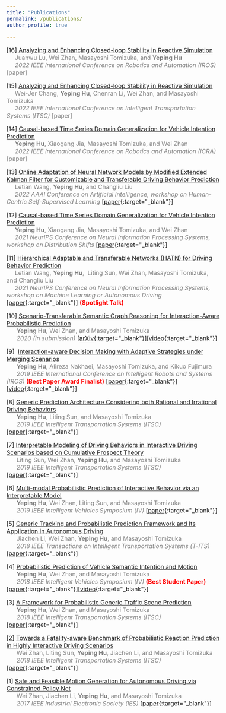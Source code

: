 ```yaml
---
title: "Publications"
permalink: /publications/
author_profile: true

---
```


<style type="text/css">
body, td {
   font-size: 16px;
}
</style>
[16] <u>Analyzing and Enhancing Closed-loop Stability in Reactive Simulation</u><br />&nbsp;&nbsp;&nbsp;&nbsp;<span style="color:gray"> Juanwu Lu, Wei Zhan, Masayoshi Tomizuka, and **Yeping Hu**</span><br /><span style="color:gray">&nbsp;&nbsp;&nbsp;&nbsp;&nbsp;*2022 IEEE International Conference on Robotics and Automation (IROS)* [paper]

[15] <u>Analyzing and Enhancing Closed-loop Stability in Reactive Simulation</u><br />&nbsp;&nbsp;&nbsp;&nbsp;<span style="color:gray"> Wei-Jer Chang, **Yeping Hu**, Chenran Li, Wei Zhan, and Masayoshi Tomizuka</span><br /><span style="color:gray">&nbsp;&nbsp;&nbsp;&nbsp;&nbsp;*2022 IEEE International Conference on Intelligent Transportation Systems (ITSC)* [paper]

[14] <u>Causal-based Time Series Domain Generalization for Vehicle Intention Prediction</u><br />&nbsp;&nbsp;&nbsp;&nbsp;<span style="color:gray"> **Yeping Hu**, Xiaogang Jia, Masayoshi Tomizuka, and Wei Zhan</span><br /><span style="color:gray">&nbsp;&nbsp;&nbsp;&nbsp;&nbsp;*2022 IEEE International Conference on Robotics and Automation (ICRA)* [paper]

[13] <u>Online Adaptation of Neural Network Models by Modified Extended Kalman Filter for Customizable and Transferable Driving Behavior Prediction</u><br />&nbsp;&nbsp;&nbsp;&nbsp;&nbsp;<span style="color:gray">Letian Wang, **Yeping Hu**, and Changliu Liu</span><br /><span style="color:gray">&nbsp;&nbsp;&nbsp;&nbsp;&nbsp;*2022 AAAI Conference on Artificial Intelligence, workshop on Human-Centric Self-Supervised Learning*</span> [[paper](https://arxiv.org/abs/2112.06129){:target="_blank"}]

[12] <u>Causal-based Time Series Domain Generalization for Vehicle Intention Prediction</u><br />&nbsp;&nbsp;&nbsp;&nbsp;<span style="color:gray"> **Yeping Hu**, Xiaogang Jia, Masayoshi Tomizuka, and Wei Zhan</span><br /><span style="color:gray">&nbsp;&nbsp;&nbsp;&nbsp;&nbsp;*2021 NeurIPS Conference on Neural Information Processing Systems, workshop on Distribution Shifts*</span> [[paper](https://arxiv.org/abs/2112.02093){:target="_blank"}]

[11] <u>Hierarchical Adaptable and Transferable Networks (HATN) for Driving Behavior Prediction</u><br />&nbsp;&nbsp;&nbsp;&nbsp;&nbsp;<span style="color:gray">Letian Wang, **Yeping Hu**,  Liting Sun, Wei Zhan, Masayoshi Tomizuka, and Changliu Liu</span><br /><span style="color:gray">&nbsp;&nbsp;&nbsp;&nbsp;&nbsp;*2021 NeurIPS Conference on Neural Information Processing Systems, workshop on Machine Learning or Autonomous Driving*</span> [[paper](https://arxiv.org/abs/2111.00788){:target="_blank"}] <span style="color:red">**(Spotlight Talk)** </span>

[10] <u>Scenario-Transferable Semantic Graph Reasoning for Interaction-Aware Probabilistic Prediction</u><br />		&nbsp;&nbsp;&nbsp;&nbsp;&nbsp;&nbsp;<span style="color:gray">**Yeping Hu**, Wei Zhan, and Masayoshi Tomizuka</span><br />		&nbsp;&nbsp;&nbsp;&nbsp;&nbsp;&nbsp;<span style="color:gray">*2020 (in submission)*</span> [[arXiv](http://arxiv.org/abs/2004.03053){:target="_blank"}]\[[video](https://youtu.be/ku_UWa86nYQ){:target="_blank"}\]

[9]  <u>Interaction-aware Decision Making with Adaptive Strategies under Merging Scenarios</u><br />		&nbsp;&nbsp;&nbsp;&nbsp;&nbsp;&nbsp;<span style="color:gray">**Yeping Hu**, Alireza Nakhaei, Masayoshi Tomizuka, and Kikuo Fujimura </span><br />		&nbsp;&nbsp;&nbsp;&nbsp;&nbsp;&nbsp;<span style="color:gray">*2019 IEEE International Conference on Intelligent Robots and Systems (IROS)*</span><span style="color:red"> **(Best Paper Award Finalist)**</span> [[paper](https://ieeexplore.ieee.org/stamp/stamp.jsp?tp=&arnumber=8968478){:target="_blank"}\]\[[video](https://youtu.be/2CTTFHDW1ec){:target="_blank"}\]

[8] <u>Generic Prediction Architecture Considering both Rational and Irrational Driving Behaviors</u><br />&nbsp;&nbsp;&nbsp;&nbsp;&nbsp;&nbsp;<span style="color:gray">**Yeping Hu**, Liting Sun, and Masayoshi Tomizuka</span><br />&nbsp;&nbsp;&nbsp;&nbsp;&nbsp;&nbsp;<span style="color:gray">*2019 IEEE Intelligent Transportation Systems (ITSC)*</span> [[paper](https://ieeexplore.ieee.org/stamp/stamp.jsp?tp=&arnumber=8917105){:target="_blank"}]

[7] <u>Interpretable Modeling of Driving Behaviors in Interactive Driving Scenarios based on Cumulative Prospect Theory</u><br />&nbsp;&nbsp;&nbsp;&nbsp;&nbsp;&nbsp;<span style="color:gray">Liting Sun, Wei Zhan, **Yeping Hu**, and Masayoshi Tomizuka</span><br /> &nbsp;&nbsp;&nbsp;&nbsp;&nbsp;&nbsp;<span style="color:gray">*2019 IEEE Intelligent Transportation Systems (ITSC)*</span> [[paper](https://ieeexplore.ieee.org/stamp/stamp.jsp?tp=&arnumber=8916944){:target="_blank"}\]

[6] <u>Multi-modal Probabilistic Prediction of Interactive Behavior via an Interpretable Model</u><br />&nbsp;&nbsp;&nbsp;&nbsp;&nbsp;&nbsp;<span style="color:gray">**Yeping Hu**, Wei Zhan, Liting Sun, and Masayoshi Tomizuka</span><br />&nbsp;&nbsp;&nbsp;&nbsp;&nbsp;&nbsp;<span style="color:gray">*2019 IEEE Intelligent Vehicles Symposium (IV)*</span> \[[paper](https://ieeexplore.ieee.org/stamp/stamp.jsp?tp=&arnumber=8813796){:target="_blank"}\]

[5] <u>Generic Tracking and Probabilistic Prediction Framework and Its Application in Autonomous Driving</u><br />&nbsp;&nbsp;&nbsp;&nbsp;&nbsp;&nbsp;<span style="color:gray">Jiachen Li, Wei Zhan, **Yeping Hu**, and Masayoshi Tomizuka</span><br />&nbsp;&nbsp;&nbsp;&nbsp;&nbsp;&nbsp;<span style="color:gray">*2018 IEEE Transactions on Intelligent Transportation Systems (T-ITS)*</span> [[paper](https://ieeexplore.ieee.org/stamp/stamp.jsp?arnumber=8789525){:target="_blank"}]

[4] <u>Probabilistic Prediction of Vehicle Semantic Intention and Motion</u><br />&nbsp;&nbsp;&nbsp;&nbsp;&nbsp;&nbsp;<span style="color:gray">**Yeping Hu**, Wei Zhan, and Masayoshi Tomizuka</span><br />&nbsp;&nbsp;&nbsp;&nbsp;&nbsp;&nbsp;<span style="color:gray">*2018 IEEE Intelligent Vehicles Symposium (IV)*</span> <span style="color:red"> **(Best Student Paper)**</span> \[[paper](https://ieeexplore.ieee.org/stamp/stamp.jsp?arnumber=8500419){:target="_blank"}\]\[[video](https://youtu.be/6A3Hl-mRhbI){:target="_blank"}\]

[3] <u>A Framework for Probabilistic Generic Traffic Scene Prediction</u><br />&nbsp;&nbsp;&nbsp;&nbsp;&nbsp;&nbsp;<span style="color:gray">**Yeping Hu**, Wei Zhan, and Masayoshi Tomizuka</span><br />&nbsp;&nbsp;&nbsp;&nbsp;&nbsp;&nbsp;<span style="color:gray">*2018 IEEE Intelligent Transportation Systems (ITSC)*</span> [[paper](https://ieeexplore.ieee.org/stamp/stamp.jsp?arnumber=8569943){:target="_blank"}\]

[2] <u>Towards a Fatality-aware Benchmark of Probabilistic Reaction Prediction in Highly Interactive Driving Scenarios</u><br />&nbsp;&nbsp;&nbsp;&nbsp;&nbsp;&nbsp;<span style="color:gray">Wei Zhan, Liting Sun, **Yeping Hu**, Jiachen Li, and Masayoshi Tomizuka</span><br />&nbsp;&nbsp;&nbsp;&nbsp;&nbsp;&nbsp;<span style="color:gray">*2018 IEEE Intelligent Transportation Systems (ITSC)*</span> \[[paper](https://ieeexplore.ieee.org/stamp/stamp.jsp?arnumber=8569785){:target="_blank"}\]

[1] <u>Safe and Feasible Motion Generation for Autonomous Driving via Constrained Policy Net</u><br />&nbsp;&nbsp;&nbsp;&nbsp;&nbsp;&nbsp;<span style="color:gray">Wei Zhan, Jiachen Li, **Yeping Hu**, and Masayoshi Tomizuka</span><br />&nbsp;&nbsp;&nbsp;&nbsp;&nbsp;&nbsp;<span style="color:gray">*2017 IEEE Industrial Electronic Society (IES)*</span> \[[paper](https://ieeexplore.ieee.org/stamp/stamp.jsp?arnumber=8216790){:target="_blank"}\]



